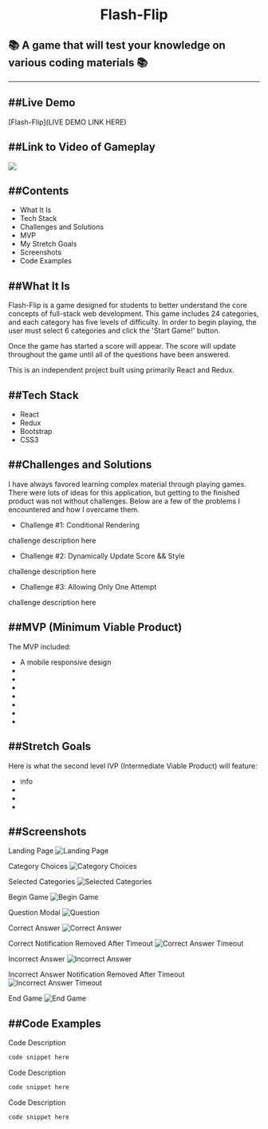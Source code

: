 <h1 align="center">Flash-Flip</h1>

## :books: A game that will test your knowledge on various coding materials :books:



---

##Live Demo
---
[Flash-Flip](LIVE DEMO LINK HERE)

##Link to Video of Gameplay
---
<a href="#" target="_blank"><img src="/public/flash-flip-landing-page-screenshot.png"  /></a>

##Contents
--- 
  * What It Is
  * Tech Stack
  * Challenges and Solutions
  * MVP
  * My Stretch Goals
  * Screenshots
  * Code Examples

##What It Is
---

Flash-Flip is a game designed for students to better understand the core concepts of full-stack web development. This game includes 24 categories, and each category has five levels of difficulty. In order to begin playing, the user must select 6 categories and click the 'Start Game!' button. 

Once the game has started a score will appear. The score will update throughout the game until all of the questions have been answered.

This is an independent project built using primarily React and Redux.

##Tech Stack
---
  * React
  * Redux
  * Bootstrap
  * CSS3

##Challenges and Solutions
---
I have always favored learning complex material through playing games. There were lots of ideas for this application, but getting to the finished product was not without challenges. Below are a few of the problems I encountered and how I overcame them. 

  * Challenge #1: Conditional Rendering   

challenge description here

  * Challenge #2: Dynamically Update Score && Style

challenge description here

  * Challenge #3: Allowing Only One Attempt

challenge description here

##MVP (Minimum Viable Product)
---  
The MVP included:
  * A mobile responsive design
  * 
  * 
  * 
  * 
  * 
  * 
  * 

##Stretch Goals
---
Here is what the second level IVP (Intermediate Viable Product) will feature:
  * info
  * 
  * 
  * 

##Screenshots
---
Landing Page 
![Landing Page](/public/flash-flip-landing-page-screenshot.png)

Category Choices
![Category Choices](/public/flash-flip-category-init-page-screenshot.png)

Selected Categories
![Selected Categories](/public/flash-flip-category-selected-page-screenshot.png)

Begin Game
![Begin Game](/public/flash-flip-game-init-page-screenshot.png)

Question Modal
![Question](/public/flash-flip-question-init-screenshot.png)

Correct Answer
![Correct Answer](/public/flash-flip-question-correct-screenshot.png)

Correct Notification Removed After Timeout
![Correct Answer Timeout](/public/flash-flip-question-correct-timeout-screenshot.png)

Incorrect Answer 
![Incorrect Answer](/public/flash-flip-question-incorrect-screenshot.png)

Incorrect Answer Notification Removed After Timeout 
![Incorrect Answer Timeout](/public/flash-flip-question-incorrect-timeout-screenshot.png)

End Game
![End Game](/public/flash-flip-final-page-screenshot.png)








##Code Examples
---
Code Description

```javascript
code snippet here
  ```


Code Description

```javascript
code snippet here
  ```

Code Description

```javascript
code snippet here
  ```

